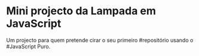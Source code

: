 # Mini projecto da Lampada em JavaScript
 Um projecto para quem pretende cirar o seu primeiro #repositório usando o #JavaScript Puro.
